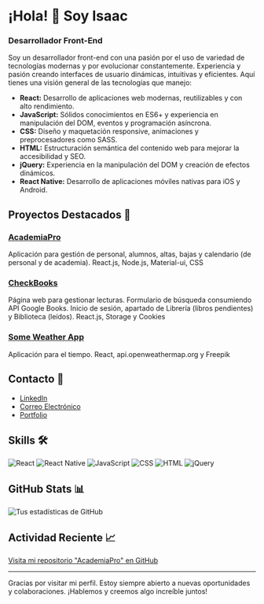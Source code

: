 # ¡Hola! 👋 Soy Isaac

### Desarrollador Front-End

Soy un desarrollador front-end con una pasión por el uso de variedad de tecnologías modernas y por evolucionar constantemente. Experiencia y pasión creando interfaces de usuario dinámicas, intuitivas y eficientes. Aquí tienes una visión general de las tecnologías que manejo:

- **React:** Desarrollo de aplicaciones web modernas, reutilizables y con alto rendimiento.
- **JavaScript:** Sólidos conocimientos en ES6+ y experiencia en manipulación del DOM, eventos y programación asíncrona.
- **CSS:** Diseño y maquetación responsive, animaciones y preprocesadores como SASS.
- **HTML:** Estructuración semántica del contenido web para mejorar la accesibilidad y SEO.
- **jQuery:** Experiencia en la manipulación del DOM y creación de efectos dinámicos.
- **React Native:** Desarrollo de aplicaciones móviles nativas para iOS y Android.

## Proyectos Destacados 🚀

### [AcademiaPro](https://github.com/IsaacOrtga/laIndustria_app)
Aplicación para gestión de personal, alumnos, altas, bajas y calendario (de personal y de academia). React.js, Node.js, Material-ui, CSS

### [CheckBooks](https://github.com/IsaacOrtga/myLibrary)
Página web para gestionar lecturas. Formulario de búsqueda consumiendo API Google Books. Inicio de sesión, apartado de Librería (libros pendientes) y Biblioteca (leídos). React.js, Storage y Cookies

### [Some Weather App](https://github.com/IsaacOrtga/weatherApi)
Aplicación para el tiempo. React, api.openweathermap.org y Freepik

## Contacto 💬

- [LinkedIn](https://www.linkedin.com/in/isaac-ortega-acosta/)
- [Correo Electrónico](mailto:ortga.isaac@gmail.com)
- [Portfolio](http://isaacortga.github.io/)

## Skills 🛠️

![React](https://img.shields.io/badge/React-20232A?style=for-the-badge&logo=react&logoColor=61DAFB)
![React Native](https://img.shields.io/badge/React_Native-20232A?style=for-the-badge&logo=react&logoColor=61DAFB)
![JavaScript](https://img.shields.io/badge/JavaScript-323330?style=for-the-badge&logo=javascript&logoColor=F7DF1E)
![CSS](https://img.shields.io/badge/CSS-1572B6?style=for-the-badge&logo=css3&logoColor=white)
![HTML](https://img.shields.io/badge/HTML-E34F26?style=for-the-badge&logo=html5&logoColor=white)
![jQuery](https://img.shields.io/badge/jQuery-0769AD?style=for-the-badge&logo=jquery&logoColor=white)

## GitHub Stats 📊

![Tus estadísticas de GitHub](https://github-readme-stats.vercel.app/api?username=IsaacOrtga&show_icons=true&theme=radical)

## Actividad Reciente 📈

[Visita mi repositorio "AcademiaPro" en GitHub](https://github.com/IsaacOrtga/laIndustria_app)


---

Gracias por visitar mi perfil. Estoy siempre abierto a nuevas oportunidades y colaboraciones. ¡Hablemos y creemos algo increíble juntos!

